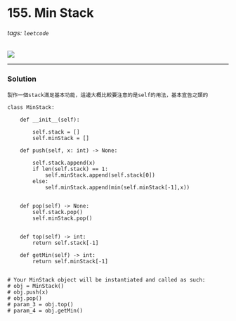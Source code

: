 # 155. Min Stack
###### tags: `leetcode`
![](https://i.imgur.com/EM08q48.png)

---
### Solution
    製作一個stack滿足基本功能，這邊大概比較要注意的是self的用法，基本宣告之類的
    
```python=
class MinStack:

    def __init__(self):
        
        self.stack = []
        self.minStack = []
                
    def push(self, x: int) -> None: 
        
        self.stack.append(x)
        if len(self.stack) == 1:
            self.minStack.append(self.stack[0])
        else:
            self.minStack.append(min(self.minStack[-1],x))
       
        
    def pop(self) -> None:
        self.stack.pop()
        self.minStack.pop()
        

    def top(self) -> int:
        return self.stack[-1]
    
    def getMin(self) -> int:
        return self.minStack[-1]
        

# Your MinStack object will be instantiated and called as such:
# obj = MinStack()
# obj.push(x)
# obj.pop()
# param_3 = obj.top()
# param_4 = obj.getMin()
```

